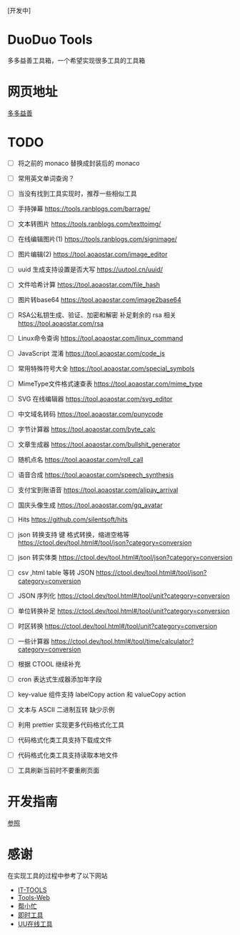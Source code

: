 [开发中]

# DuoDuo Tools

多多益善工具箱，一个希望实现很多工具的工具箱

# 网页地址

[多多益善](https://duoduo.work)

# TODO

- [ ] 将之前的 monaco 替换成封装后的 monaco
- [ ] 常用英文单词查询？
- [ ] 当没有找到工具实现时，推荐一些相似工具
- [ ] 手持弹幕 https://tools.ranblogs.com/barrage/
- [ ] 文本转图片 https://tools.ranblogs.com/texttoimg/
- [ ] 在线编辑图片(1) https://tools.ranblogs.com/signimage/
- [ ] 图片编辑(2) https://tool.aoaostar.com/image_editor
- [ ] uuid 生成支持设置是否大写 https://uutool.cn/uuid/
- [ ] 文件哈希计算 https://tool.aoaostar.com/file_hash
- [ ] 图片转base64 https://tool.aoaostar.com/image2base64
- [ ] RSA公私钥生成、验证、加密和解密 补足剩余的 rsa 相关 https://tool.aoaostar.com/rsa
- [ ] Linux命令查询 https://tool.aoaostar.com/linux_command
- [ ] JavaScript 混淆 https://tool.aoaostar.com/code_js
- [ ] 常用特殊符号大全 https://tool.aoaostar.com/special_symbols
- [ ] MimeType文件格式速查表 https://tool.aoaostar.com/mime_type
- [ ] SVG 在线编辑器 https://tool.aoaostar.com/svg_editor
- [ ] 中文域名转码 https://tool.aoaostar.com/punycode
- [ ] 字节计算器 https://tool.aoaostar.com/byte_calc
- [ ] 文章生成器 https://tool.aoaostar.com/bullshit_generator
- [ ] 随机点名 https://tool.aoaostar.com/roll_call
- [ ] 语音合成 https://tool.aoaostar.com/speech_synthesis
- [ ] 支付宝到账语音 https://tool.aoaostar.com/alipay_arrival
- [ ] 国庆头像生成  https://tool.aoaostar.com/gq_avatar
- [ ] Hits https://github.com/silentsoft/hits
- [ ] json 转换支持 键 格式转换，缩进空格等 https://ctool.dev/tool.html#/tool/json?category=conversion
- [ ] json 转实体类 https://ctool.dev/tool.html#/tool/json?category=conversion
- [ ] csv ,html table 等转 JSON https://ctool.dev/tool.html#/tool/json?category=conversion
- [ ] JSON 序列化 https://ctool.dev/tool.html#/tool/unit?category=conversion
- [ ] 单位转换补足 https://ctool.dev/tool.html#/tool/unit?category=conversion
- [ ] 时区转换  https://ctool.dev/tool.html#/tool/unit?category=conversion
- [ ] 一些计算器  https://ctool.dev/tool.html#/tool/time/calculator?category=conversion
- [ ] 根据 CTOOL 继续补充
- [ ] cron 表达式生成器添加年字段
- [ ] key-value 组件支持 labelCopy action 和 valueCopy action
- [ ] 文本与 ASCII 二进制互转 缺少示例
- [ ] 利用 prettier 实现更多代码格式化工具
- [ ] 代码格式化类工具支持下载成文件
- [ ] 代码格式化类工具支持读取本地文件
- [ ] 工具刷新当前时不要重刷页面


# 开发指南

[参照](./develop-guide.md)

# 感谢

在实现工具的过程中参考了以下网站

- [IT-TOOLS](https://www.aiotools.top/)
- [Tools-Web](https://tools.ranblogs.com/)
- [帮小忙](https://tool.browser.qq.com/)
- [即时工具](https://www.67tool.com/)
- [UU在线工具](https://uutool.cn/)
